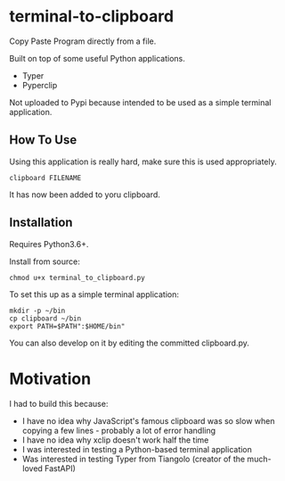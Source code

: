 # terminal-to-clipboard

Copy Paste Program directly from a file.

Built on top of some useful Python applications.

- Typer
- Pyperclip

Not uploaded to Pypi because intended to be used as a simple terminal application.

## How To Use

Using this application is really hard, make sure this is used appropriately.

```
clipboard FILENAME
```

It has now been added to yoru clipboard.

## Installation

Requires Python3.6+.

Install from source:

```
chmod u+x terminal_to_clipboard.py
```

To set this up as a simple terminal application:

```
mkdir -p ~/bin
cp clipboard ~/bin
export PATH=$PATH":$HOME/bin"
```

You can also develop on it by editing the committed clipboard.py.

# Motivation

I had to build this because:
- I have no idea why JavaScript's famous clipboard was so slow when copying a few lines - probably a lot of error handling
- I have no idea why xclip doesn't work half the time
- I was interested in testing a Python-based terminal application
- Was interested in testing Typer from Tiangolo (creator of the much-loved FastAPI)
